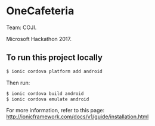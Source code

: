 OneCafeteria 
==============

Team: COJI.

Microsoft Hackathon 2017.

## To run this project locally
```bash
$ ionic cordova platform add android
```

Then run: 

```bash
$ ionic cordova build android
$ ionic cordova emulate android
```

For more information, refer to this page: http://ionicframework.com/docs/v1/guide/installation.html
